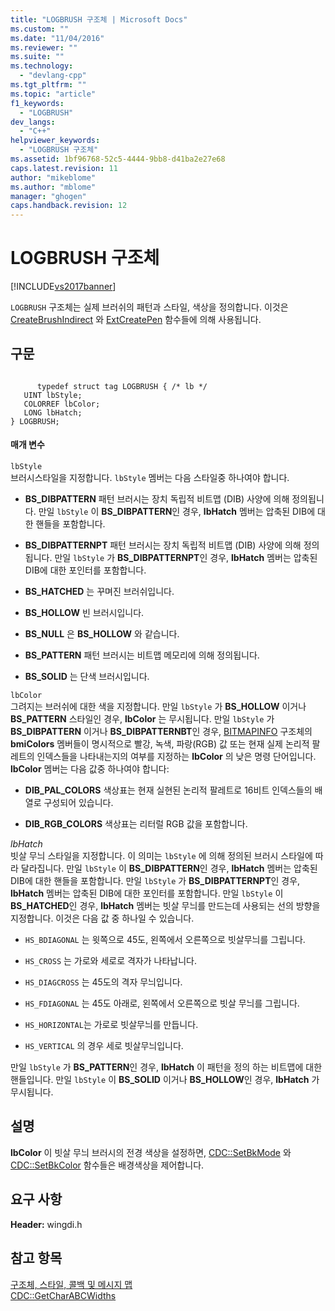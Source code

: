 ```yaml
---
title: "LOGBRUSH 구조체 | Microsoft Docs"
ms.custom: ""
ms.date: "11/04/2016"
ms.reviewer: ""
ms.suite: ""
ms.technology: 
  - "devlang-cpp"
ms.tgt_pltfrm: ""
ms.topic: "article"
f1_keywords: 
  - "LOGBRUSH"
dev_langs: 
  - "C++"
helpviewer_keywords: 
  - "LOGBRUSH 구조체"
ms.assetid: 1bf96768-52c5-4444-9bb8-d41ba2e27e68
caps.latest.revision: 11
author: "mikeblome"
ms.author: "mblome"
manager: "ghogen"
caps.handback.revision: 12
---
```

# LOGBRUSH 구조체
[!INCLUDE[vs2017banner](../../assembler/inline/includes/vs2017banner.md)]

`LOGBRUSH` 구조체는 실제 브러쉬의 패턴과 스타일, 색상을 정의합니다.  이것은 [CreateBrushIndirect](http://msdn.microsoft.com/library/windows/desktop/dd183487) 와 [ExtCreatePen](http://msdn.microsoft.com/library/windows/desktop/dd162705) 함수들에 의해 사용됩니다.  
  
## 구문  
  
```  
  
      typedef struct tag LOGBRUSH { /* lb */  
   UINT lbStyle;  
   COLORREF lbColor;  
   LONG lbHatch;  
} LOGBRUSH;  
```  
  
#### 매개 변수  
 `lbStyle`  
 브러시스타일을 지정합니다.  `lbStyle` 멤버는 다음 스타일중 하나여야 합니다.  
  
-   **BS\_DIBPATTERN** 패턴 브러시는 장치 독립적 비트맵 \(DIB\) 사양에 의해 정의됩니다.  만일 `lbStyle` 이 **BS\_DIBPATTERN**인 경우, **lbHatch** 멤버는 압축된 DIB에 대한 핸들을 포함합니다.  
  
-   **BS\_DIBPATTERNPT** 패턴 브러시는 장치 독립적 비트맵 \(DIB\) 사양에 의해 정의됩니다.  만일 `lbStyle` 가 **BS\_DIBPATTERNPT**인 경우, **lbHatch** 멤버는 압축된 DIB에 대한 포인터를 포함합니다.  
  
-   **BS\_HATCHED** 는 꾸며진 브러쉬입니다.  
  
-   **BS\_HOLLOW** 빈 브러시입니다.  
  
-   **BS\_NULL** 은 **BS\_HOLLOW** 와 같습니다.  
  
-   **BS\_PATTERN** 패턴 브러시는 비트맵 메모리에 의해 정의됩니다.  
  
-   **BS\_SOLID** 는 단색 브러시입니다.  
  
 `lbColor`  
 그려지는 브러쉬에 대한 색을 지정합니다.  만일 `lbStyle` 가 **BS\_HOLLOW** 이거나 **BS\_PATTERN** 스타일인 경우, **lbColor** 는 무시됩니다.  만일 `lbStyle` 가 **BS\_DIBPATTERN** 이거나 **BS\_DIBPATTERNBT**인 경우, [BITMAPINFO](../../mfc/reference/bitmapinfo-structure.md) 구조체의 **bmiColors** 멤버들이 명시적으로 빨강, 녹색, 파랑\(RGB\) 값 또는 현재 실제 논리적 팔레트의 인덱스들을 나타내는지의 여부를 지정하는 **lbColor** 의 낮은 명령 단어입니다.  **lbColor** 멤버는 다음 값중 하나여야 합니다:  
  
-   **DIB\_PAL\_COLORS** 색상표는 현재 실현된 논리적 팔레트로 16비트 인덱스들의 배열로 구성되어 있습니다.  
  
-   **DIB\_RGB\_COLORS** 색상표는 리터럴 RGB 값을 포함합니다.  
  
 *lbHatch*  
 빗살 무늬 스타일을 지정합니다.  이 의미는 `lbStyle` 에 의해 정의된 브러시 스타일에 따라 달라집니다.  만일 `lbStyle` 이 **BS\_DIBPATTERN**인 경우, **lbHatch** 멤버는 압축된 DIB에 대한 핸들을 포함합니다.  만일 `lbStyle` 가 **BS\_DIBPATTERNPT**인 경우, **lbHatch** 멤버는 압축된 DIB에 대한 포인터를 포함합니다.  만일 `lbStyle` 이 **BS\_HATCHED**인 경우, **lbHatch** 멤버는 빗살 무늬를 만드는데 사용되는 선의 방향을 지정합니다.  이것은 다음 값 중 하나일 수 있습니다.  
  
-   `HS_BDIAGONAL` 는 윗쪽으로 45도, 왼쪽에서 오른쪽으로 빗살무늬를 그립니다.  
  
-   `HS_CROSS` 는 가로와 세로로 격자가 나타납니다.  
  
-   `HS_DIAGCROSS` 는 45도의 격자 무늬입니다.  
  
-   `HS_FDIAGONAL` 는 45도 아래로, 왼쪽에서 오른쪽으로 빗살 무늬를 그립니다.  
  
-   `HS_HORIZONTAL`는 가로로 빗살무늬를 만듭니다.  
  
-   `HS_VERTICAL` 의 경우 세로 빗살무늬입니다.  
  
 만일 `lbStyle` 가 **BS\_PATTERN**인 경우, **lbHatch** 이 패턴을 정의 하는 비트맵에 대한 핸들입니다.  만일 `lbStyle` 이 **BS\_SOLID** 이거나 **BS\_HOLLOW**인 경우, **lbHatch** 가 무시됩니다.  
  
## 설명  
 **lbColor** 이 빗살 무늬 브러시의 전경 색상을 설정하면, [CDC::SetBkMode](../Topic/CDC::SetBkMode.md) 와 [CDC::SetBkColor](../Topic/CDC::SetBkColor.md) 함수들은 배경색상을 제어합니다.  
  
## 요구 사항  
 **Header:** wingdi.h  
  
## 참고 항목  
 [구조체, 스타일, 콜백 및 메시지 맵](../../mfc/reference/structures-styles-callbacks-and-message-maps.md)   
 [CDC::GetCharABCWidths](../Topic/CDC::GetCharABCWidths.md)